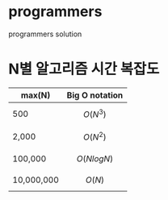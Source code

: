 # programmers
programmers solution


# N별 알고리즘 시간 복잡도
|max(N)	    | Big O notation|
|-----------|---------------|
|500 	    |$$O(N^3)$$     |
|2,000 	    |$$O(N^2)$$     |
|100,000 	|$$O(NlogN)$$   |
|10,000,000 |$$O(N)$$       |